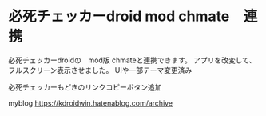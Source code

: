 # 必死チェッカーdroid mod chmate　連携
必死チェッカーdroidの　mod版 chmateと連携できます。 
アプリを改変して、フルスクリーン表示させました。
UIや一部テーマ変更済み

必死チェッカーもどきのリンクコピーボタン追加



myblog
https://kdroidwin.hatenablog.com/archive

